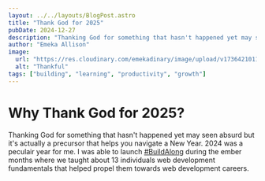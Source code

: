 ```yaml
---
layout: ../../layouts/BlogPost.astro
title: "Thank God for 2025"
pubDate: 2024-12-27
description: "Thanking God for something that hasn't happened yet may seen absurd but it's actually a precursor that helps you navigate a New Year."
author: "Emeka Allison"
image:
  url: "https://res.cloudinary.com/emekadinary/image/upload/v1736421011/emeka%27s%20blog/thank-god-for-2025_igcnc6.png"
  alt: "Thankful"
tags: ["building", "learning", "productivity", "growth"]
---
```


# Why Thank God for 2025?

Thanking God for something that hasn't happened yet may seen absurd but it's actually a precursor that helps you navigate a New Year. 2024 was a peculair year for me. I was able to launch [#BuildAlong](https://buildalong.domeinitiative.com?ref=emekaallison.com "#BuildAlong W'24") during the ember months where we taught about 13 individuals web development fundamentals that helped propel them towards web development careers.
